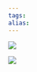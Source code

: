 ```yaml
---
tags: 
alias:
---
```



![](https://img-blog.csdnimg.cn/img_convert/e576a29cd1fd9343f63534c4e3c0b0cd.png)

![](https://img-blog.csdnimg.cn/img_convert/3d1e7ac7a7cab907b123ff7f5f6c16e8.png)

